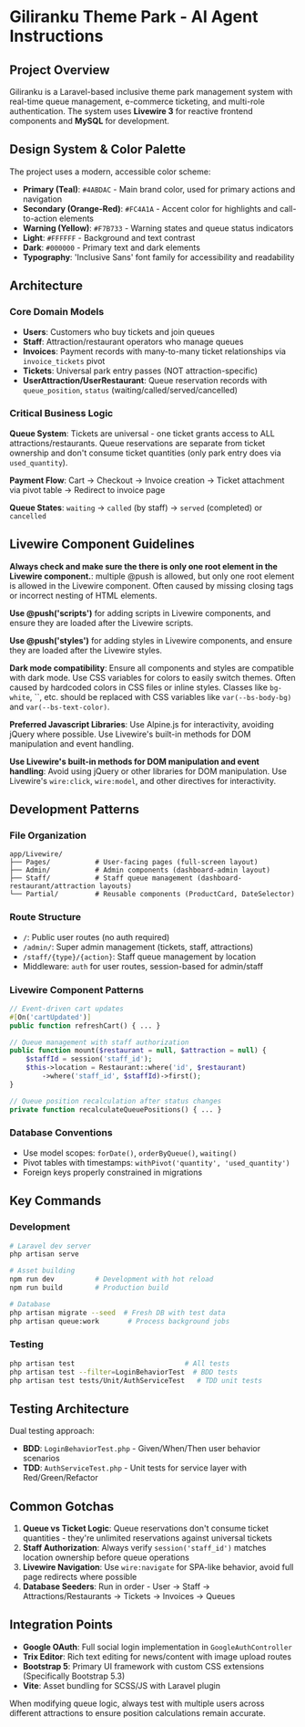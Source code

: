 # Giliranku Theme Park - AI Agent Instructions

## Project Overview
Giliranku is a Laravel-based inclusive theme park management system with real-time queue management, e-commerce ticketing, and multi-role authentication. The system uses **Livewire 3** for reactive frontend components and **MySQL** for development.

## Design System & Color Palette
The project uses a modern, accessible color scheme:
- **Primary (Teal)**: `#4ABDAC` - Main brand color, used for primary actions and navigation
- **Secondary (Orange-Red)**: `#FC4A1A` - Accent color for highlights and call-to-action elements  
- **Warning (Yellow)**: `#F7B733` - Warning states and queue status indicators
- **Light**: `#FFFFFF` - Background and text contrast
- **Dark**: `#000000` - Primary text and dark elements
- **Typography**: 'Inclusive Sans' font family for accessibility and readability

## Architecture

### Core Domain Models
- **Users**: Customers who buy tickets and join queues
- **Staff**: Attraction/restaurant operators who manage queues  
- **Invoices**: Payment records with many-to-many ticket relationships via `invoice_tickets` pivot
- **Tickets**: Universal park entry passes (NOT attraction-specific)
- **UserAttraction/UserRestaurant**: Queue reservation records with `queue_position`, `status` (waiting/called/served/cancelled)

### Critical Business Logic
**Queue System**: Tickets are universal - one ticket grants access to ALL attractions/restaurants. Queue reservations are separate from ticket ownership and don't consume ticket quantities (only park entry does via `used_quantity`).

**Payment Flow**: Cart → Checkout → Invoice creation → Ticket attachment via pivot table → Redirect to invoice page

**Queue States**: `waiting` → `called` (by staff) → `served` (completed) or `cancelled`

## Livewire Component Guidelines

**Always check and make sure the there is only one root element in the Livewire component.**: multiple @push is allowed, but only one root element is allowed in the Livewire component. Often caused by missing closing tags or incorrect nesting of HTML elements.

**Use @push('scripts')** for adding scripts in Livewire components, and ensure they are loaded after the Livewire scripts.

**Use @push('styles')** for adding styles in Livewire components, and ensure they are loaded after the Livewire styles.

**Dark mode compatibility**: Ensure all components and styles are compatible with dark mode. Use CSS variables for colors to easily switch themes. Often caused by hardcoded colors in CSS files or inline styles. Classes like `bg-white`, ``, etc. should be replaced with CSS variables like `var(--bs-body-bg)` and `var(--bs-text-color)`.

**Preferred Javascript Libraries**: Use Alpine.js for interactivity, avoiding jQuery where possible. Use Livewire's built-in methods for DOM manipulation and event handling.

**Use Livewire's built-in methods for DOM manipulation and event handling**: Avoid using jQuery or other libraries for DOM manipulation. Use Livewire's `wire:click`, `wire:model`, and other directives for interactivity.

## Development Patterns

### File Organization
```
app/Livewire/
├── Pages/           # User-facing pages (full-screen layout)
├── Admin/           # Admin components (dashboard-admin layout)  
├── Staff/           # Staff queue management (dashboard-restaurant/attraction layouts)
└── Partial/         # Reusable components (ProductCard, DateSelector)
```

### Route Structure
- `/`: Public user routes (no auth required)
- `/admin/`: Super admin management (tickets, staff, attractions)
- `/staff/{type}/{action}`: Staff queue management by location
- Middleware: `auth` for user routes, session-based for admin/staff

### Livewire Component Patterns
```php
// Event-driven cart updates
#[On('cartUpdated')] 
public function refreshCart() { ... }

// Queue management with staff authorization
public function mount($restaurant = null, $attraction = null) {
    $staffId = session('staff_id');
    $this->location = Restaurant::where('id', $restaurant)
        ->where('staff_id', $staffId)->first();
}

// Queue position recalculation after status changes
private function recalculateQueuePositions() { ... }
```

### Database Conventions
- Use model scopes: `forDate()`, `orderByQueue()`, `waiting()`
- Pivot tables with timestamps: `withPivot('quantity', 'used_quantity')`
- Foreign keys properly constrained in migrations

## Key Commands

### Development
```bash
# Laravel dev server
php artisan serve

# Asset building  
npm run dev          # Development with hot reload
npm run build        # Production build

# Database
php artisan migrate --seed  # Fresh DB with test data
php artisan queue:work       # Process background jobs
```

### Testing
```bash
php artisan test                           # All tests
php artisan test --filter=LoginBehaviorTest  # BDD tests
php artisan test tests/Unit/AuthServiceTest   # TDD unit tests
```

## Testing Architecture
Dual testing approach:
- **BDD**: `LoginBehaviorTest.php` - Given/When/Then user behavior scenarios
- **TDD**: `AuthServiceTest.php` - Unit tests for service layer with Red/Green/Refactor

## Common Gotchas
1. **Queue vs Ticket Logic**: Queue reservations don't consume ticket quantities - they're unlimited reservations against universal tickets
2. **Staff Authorization**: Always verify `session('staff_id')` matches location ownership before queue operations
3. **Livewire Navigation**: Use `wire:navigate` for SPA-like behavior, avoid full page redirects where possible
4. **Database Seeders**: Run in order - User → Staff → Attractions/Restaurants → Tickets → Invoices → Queues

## Integration Points
- **Google OAuth**: Full social login implementation in `GoogleAuthController`
- **Trix Editor**: Rich text editing for news/content with image upload routes
- **Bootstrap 5**: Primary UI framework with custom CSS extensions (Specifically Bootstrap 5.3)
- **Vite**: Asset bundling for SCSS/JS with Laravel plugin

When modifying queue logic, always test with multiple users across different attractions to ensure position calculations remain accurate.
